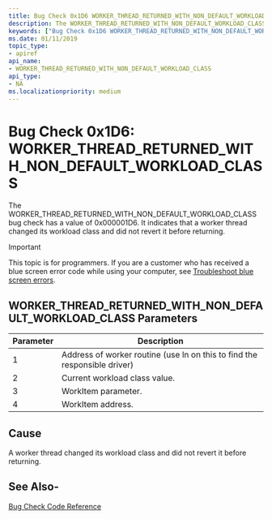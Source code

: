 ```yaml
---
title: Bug Check 0x1D6 WORKER_THREAD_RETURNED_WITH_NON_DEFAULT_WORKLOAD_CLASS
description: The WORKER_THREAD_RETURNED_WITH_NON_DEFAULT_WORKLOAD_CLASS bug check has a value of 0x000001D6. It indicates that a worker thread changed its workload class and did not revert it before returning.
keywords: ["Bug Check 0x1D6 WORKER_THREAD_RETURNED_WITH_NON_DEFAULT_WORKLOAD_CLASS", "WORKER_THREAD_RETURNED_WITH_NON_DEFAULT_WORKLOAD_CLASS"]
ms.date: 01/11/2019
topic_type:
- apiref
api_name:
- WORKER_THREAD_RETURNED_WITH_NON_DEFAULT_WORKLOAD_CLASS
api_type:
- NA
ms.localizationpriority: medium
---
```


# Bug Check 0x1D6: WORKER\_THREAD\_RETURNED\_WITH\_NON\_DEFAULT\_WORKLOAD\_CLASS

The WORKER\_THREAD\_RETURNED\_WITH\_NON\_DEFAULT\_WORKLOAD\_CLASS bug check has a value of 0x000001D6. It indicates that a worker thread changed its workload class and did not revert it before returning.

> [!IMPORTANT]
> This topic is for programmers. If you are a customer who has received a blue screen error code while using your computer, see [Troubleshoot blue screen errors](https://www.windows.com/stopcode).

 

## WORKER\_THREAD\_RETURNED\_WITH\_NON\_DEFAULT\_WORKLOAD\_CLASS Parameters

|Parameter|Description|
|-------- |---------- |
|1| Address of worker routine (use ln on this to find the responsible driver) |
|2| Current workload class value. |
|3| WorkItem parameter. |
|4| WorkItem address. |

## Cause

A worker thread changed its workload class and did not revert it before returning.


## See Also-

[Bug Check Code Reference](bug-check-code-reference2.md)

